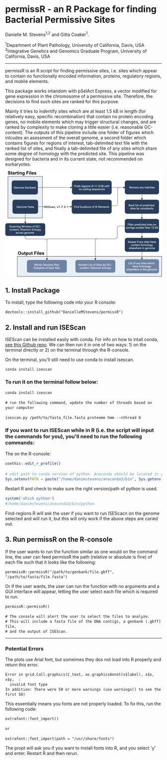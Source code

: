 # permissR - an R Package for finding Bacterial Permissive Sites

Danielle M. Stevens<sup>1,2</sup> and Gitta Coaker<sup>1</sup>.

<sup>1</sup>Department of Plant Pathology, University of California, Davis, USA <br />
<sup>2</sup>Integrative Genetics and Genomics Graduate Program, University of California, Davis, USA <br />

---
permissR is an R script for finding permissive sites, i.e. sites which appear to contain no functionally encoded information, proteins, regulatory regions, and mobile elements.

This package works intandom with pSelAct Express, a vector modified for gene expression in the chromosome of a permissive site. Therefore, the decisions to find such sites are ranked for this purpose.

Mainly it tries to indentify sites which are at least 1.5 kB in length (for relatively easy, specific recombination) that contain no protein encoding genes, no mobile elements which may trigger structural changes, and are ranked by complexity to make cloning a little easier (i.e. reasonable GC-content). The outputs of this pipeline include one folder of figures which inlcudes an asessment of the overall genome, a second folder which contains figures for regions of interest, tab-delimited text file with the ranked list of sites, and finally a tab-delimited file of any sites which share some degree of homology with the predicted site. This pipeline was designed for bacteria and in its current state, not recommended on eurkaryotes.

![](./permissR_figure.png)



## 1. Install Package

To install, type the following code into your R console:


```
devtools::install_github("DanielleMStevens/permissR")
```

## 2. Install and run ISEScan

ISEScan can be installed easily with conda. For info on how to intall conda, [see this Github repo](https://github.com/DanielleMStevens/ROS_production_review/blob/master/process_files.md). We can then run it in one of two ways: 1) on the terminal directly or 2) on the terminal through the R-console. 

On the terminal, you'll still need to use conda to install isescan. 
```shell
conda install isescan
```


### To run it on the terminal follow below:
```
conda install isescan 

# run the following command, update the number of threads based on your computer

isescan.py /path/to/fasta_file.fasta proteome hmm --nthread 6
```

### If you want to run ISEScan while in R (i.e. the script will input the commands for you), you'll need to run the following commands:

The on the R-console:
```R
usethis::edit_r_profile()

# edit path to conda version of python. Anaconda should be located in your home or user directory.
Sys.setenv(PATH = paste("/home/danimstevens/anaconda3/bin", Sys.getenv("PATH"), sep=":")) 
```

Restart R and check to make sure the right version/path of python is used. 

```R
system('which python')
#/home/danimstevens/anaconda3/bin/python
```

Find-regions.R will ask the user if you want to run ISEScacn on the genome selected and will run it, but this will only work if the above steps are caried out.

## 3. Run permissR on the R-console

If the user wants to run the function similar as one would on the command line, the user can feed permissR the path (relative or absolute is fine) of each file such that it looks like the following:

```
permmissR::permissR("/path/to/genbank/file.gbff", "/path/to/fasta/file.fasta")
```

Or if the user wants, the user can run the function with no arguments and a GUI interface will appear, letting the user select each file which is required to run.
```
permissR::permissR()

# The console will alert the user to select the files to analyze. 
# This will include a fasta file of the DNA contigs, a genbank (.gbff) file, 
# and the output of ISEScan.
```

---


### Potential Errors

The plots use Arial font, but someimes they dos not load into R properly and return this error. 
```
Error in grid.Call.graphics(C_text, as.graphicsAnnot(x$label), x$x, x$y,  : 
  invalid font type
In addition: There were 50 or more warnings (use warnings() to see the first 50)
```
This essentially means you fonts are not properly loaded. To fix this, run the following code:
```
extrafont::font_import()

or

extrafont::font_import(path = "/usr/share/fonts")
```
The propt will ask you if you want to install fonts into R, and you select 'y' and enter. Restart R and then rerun. 
